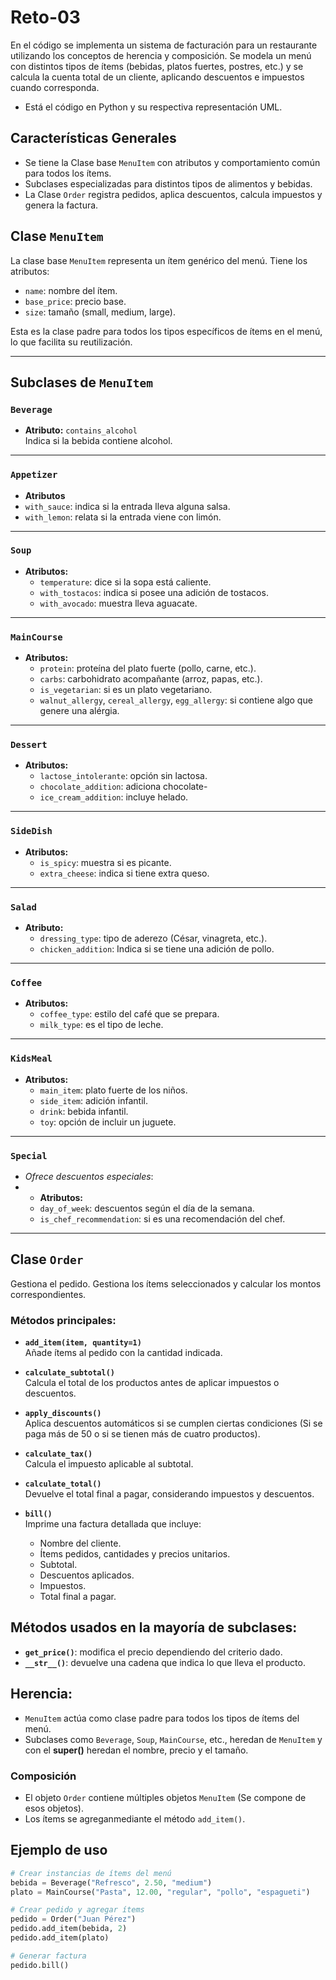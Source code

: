 # Reto-03
En el código se implementa un sistema de facturación para un restaurante utilizando los conceptos de herencia y composición. Se modela un menú con distintos tipos de ítems (bebidas, platos fuertes, postres, etc.) y se calcula la cuenta total de un cliente, aplicando descuentos e impuestos cuando corresponda.
 - Está el código en Python y su respectiva representación UML.

## Características Generales 

- Se tiene la Clase base `MenuItem` con atributos y comportamiento común para todos los ítems.
- Subclases especializadas para distintos tipos de alimentos y bebidas.
- La Clase `Order` registra pedidos, aplica descuentos, calcula impuestos y genera la factura.

## Clase `MenuItem`

La clase base `MenuItem` representa un ítem genérico del menú. Tiene los atributos:

- `name`: nombre del ítem.
- `base_price`: precio base.
- `size`: tamaño (small, medium, large).

Esta es la clase padre para todos los tipos específicos de ítems en el menú, lo que facilita su reutilización.

---

## Subclases de `MenuItem`

### `Beverage`
- **Atributo:** `contains_alcohol`  
  Indica si la bebida contiene alcohol.

---

### `Appetizer`
- **Atributos**
-  `with_sauce`: indica si la entrada lleva alguna salsa.
-  `with_lemon`: relata si la entrada viene con limón.

---

### `Soup`
- **Atributos:**
  - `temperature`: dice si la sopa está caliente.
  - `with_tostacos`: indica si posee una adición de tostacos.
  - `with_avocado`: muestra lleva aguacate.

---

### `MainCourse`
- **Atributos:**
  - `protein`: proteína del plato fuerte (pollo, carne, etc.).
  - `carbs`: carbohidrato acompañante (arroz, papas, etc.).
  - `is_vegetarian`: si es un plato vegetariano.
  - `walnut_allergy`, `cereal_allergy`, `egg_allergy`: si contiene algo que genere una alérgia.

--- 

### `Dessert`
- **Atributos:**
  - `lactose_intolerante`: opción sin lactosa.
  - `chocolate_addition`: adiciona chocolate-
  - `ice_cream_addition`: incluye helado.

---

### `SideDish`
- **Atributos:**
  - `is_spicy`: muestra si es picante.
  - `extra_cheese`: indica si tiene extra queso.

---  

### `Salad`
- **Atributo:** 
  - `dressing_type`: tipo de aderezo (César, vinagreta, etc.).
  - `chicken_addition`: Indica si se tiene una adición de pollo.

---

### `Coffee`
- **Atributos:**
  - `coffee_type`: estilo del café que se prepara.  
  - `milk_type`: es el tipo de leche.

---

### `KidsMeal`
- **Atributos:**
  - `main_item`: plato fuerte de los niños.
  - `side_item`: adición infantil.
  - `drink`: bebida infantil.
  - `toy`: opción de incluir un juguete.

---

### `Special`
- *Ofrece descuentos especiales*:
- - **Atributos:**
  - `day_of_week`: descuentos según el día de la semana.
  - `is_chef_recommendation`: si es una recomendación del chef.

---

## Clase `Order`

Gestiona el pedido. Gestiona los ítems seleccionados y calcular los montos correspondientes.

### Métodos principales:

- **`add_item(item, quantity=1)`**  
  Añade ítems al pedido con la cantidad indicada.

- **`calculate_subtotal()`**  
  Calcula el total de los productos antes de aplicar impuestos o descuentos.

- **`apply_discounts()`**  
  Aplica descuentos automáticos si se cumplen ciertas condiciones (Si se paga más de 50 o si se tienen más de cuatro productos).

- **`calculate_tax()`**  
  Calcula el impuesto aplicable al subtotal.

- **`calculate_total()`**  
  Devuelve el total final a pagar, considerando impuestos y descuentos.

- **`bill()`**  
  Imprime una factura detallada que incluye:
  - Nombre del cliente.
  - Ítems pedidos, cantidades y precios unitarios.
  - Subtotal.
  - Descuentos aplicados.
  - Impuestos.
  - Total final a pagar.

## Métodos usados en la mayoría de subclases: 
- **`get_price()`**: modifica el precio dependiendo del criterio dado.
- **`__str__()`**: devuelve una cadena que indica lo que lleva el producto.

## Herencia:
- `MenuItem` actúa como clase padre para todos los tipos de ítems del menú.
- Subclases como `Beverage`, `Soup`, `MainCourse`, etc., heredan de `MenuItem` y con el **super()** heredan el nombre, precio y el tamaño.

### Composición
- El objeto `Order` contiene múltiples objetos `MenuItem` (Se compone de esos objetos).
- Los ítems se agreganmediante el método `add_item()`.

  
## Ejemplo de uso
```python
# Crear instancias de ítems del menú
bebida = Beverage("Refresco", 2.50, "medium")
plato = MainCourse("Pasta", 12.00, "regular", "pollo", "espagueti")

# Crear pedido y agregar ítems
pedido = Order("Juan Pérez")
pedido.add_item(bebida, 2)  
pedido.add_item(plato)

# Generar factura
pedido.bill()
